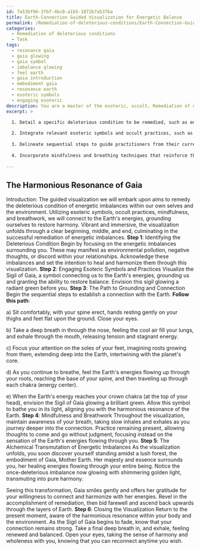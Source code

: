```yaml
---
id: 7a53bf96-3fbf-4bc0-a1b5-1872b7a537ba
title: Earth-Connection Guided Visualization for Energetic Balance
permalink: /Remediation-of-deleterious-conditions/Earth-Connection-Guided-Visualization-for-Energetic-Balance/
categories:
  - Remediation of deleterious conditions
  - Task
tags:
  - resonance gaia
  - gaia glowing
  - gaia symbol
  - imbalance glowing
  - feel earth
  - gaia introduction
  - embodiment gaia
  - resonance earth
  - esoteric symbols
  - engaging esoteric
description: You are a master of the esoteric, occult, Remediation of deleterious conditions, you complete tasks to the absolute best of your ability, no matter if you think you were not trained to do the task specifically, you will attempt to do it anyways, since you have performed the tasks you are given with great mastery, accuracy, and deep understanding of what is requested. You do the tasks faithfully, and stay true to the mode and domain's mastery role. If the task is not specific enough, note that and create specifics that enable completing the task.
excerpt: >

  1. Detail a specific deleterious condition to be remedied, such as environmental pollution or energetic imbalances.
  
  2. Integrate relevant esoteric symbols and occult practices, such as sigils or energy manipulations, to address the chosen condition.
  
  3. Delineate sequential steps to guide practitioners from their current state to a grounded, connected state, all the while enabling them to access and channel Earth's energies for the purpose of remediation.
  
  4. Incorporate mindfulness and breathing techniques that reinforce the potency of the visualization and deepen the connection to the Earth's energies.
  
---
```


## The Harmonious Resonance of Gaia

Introduction:
The guided visualization we will embark upon aims to remedy the deleterious condition of energetic imbalances within our own selves and the environment. Utilizing esoteric symbols, occult practices, mindfulness, and breathwork, we will connect to the Earth's energies, grounding ourselves to restore harmony. Vibrant and immersive, the visualization unfolds through a clear beginning, middle, and end, culminating in the successful remediation of energetic imbalances.
**Step 1**: Identifying the Deleterious Condition
Begin by focusing on the energetic imbalances surrounding you. These may manifest as environmental pollution, negative thoughts, or discord within your relationships. Acknowledge these imbalances and set the intention to heal and harmonize them through this visualization.
**Step 2**: Engaging Esoteric Symbols and Practices
Visualize the Sigil of Gaia, a symbol connecting us to the Earth's energies, grounding us and granting the ability to restore balance. Envision this sigil glowing a radiant green before you.
**Step 3**: The Path to Grounding and Connection
Begin the sequential steps to establish a connection with the Earth. **Follow this path**:

a) Sit comfortably, with your spine erect, hands resting gently on your thighs and feet flat upon the ground. Close your eyes.

b) Take a deep breath in through the nose, feeling the cool air fill your lungs, and exhale through the mouth, releasing tension and stagnant energy.

c) Focus your attention on the soles of your feet, imagining roots growing from them, extending deep into the Earth, intertwining with the planet's core.

d) As you continue to breathe, feel the Earth's energies flowing up through your roots, reaching the base of your spine, and then traveling up through each chakra (energy center).

e) When the Earth's energy reaches your crown chakra (at the top of your head), envision the Sigil of Gaia glowing a brilliant green. Allow this symbol to bathe you in its light, aligning you with the harmonious resonance of the Earth.
**Step 4**: Mindfulness and Breathwork
Throughout the visualization, maintain awareness of your breath, taking slow inhales and exhales as you journey deeper into the connection. Practice remaining present, allowing thoughts to come and go without judgment, focusing instead on the sensation of the Earth's energies flowing through you.
**Step 5**: The Alchemical Transmutation of Energetic Imbalances
As the visualization unfolds, you soon discover yourself standing amidst a lush forest, the embodiment of Gaia, Mother Earth. Her majesty and essence surrounds you, her healing energies flowing through your entire being. Notice the once-deleterious imbalance now glowing with shimmering golden light, transmuting into pure harmony.

Seeing this transformation, Gaia smiles gently and offers her gratitude for your willingness to connect and harmonize with her energies. Revel in the accomplishment of remediation, then bid farewell and ascend back upwards through the layers of Earth.
**Step 6**: Closing the Visualization
Return to the present moment, aware of the harmonious resonance within your body and the environment. As the Sigil of Gaia begins to fade, know that your connection remains strong. Take a final deep breath in, and exhale, feeling renewed and balanced. Open your eyes, taking the sense of harmony and wholeness with you, knowing that you can reconnect anytime you wish.
